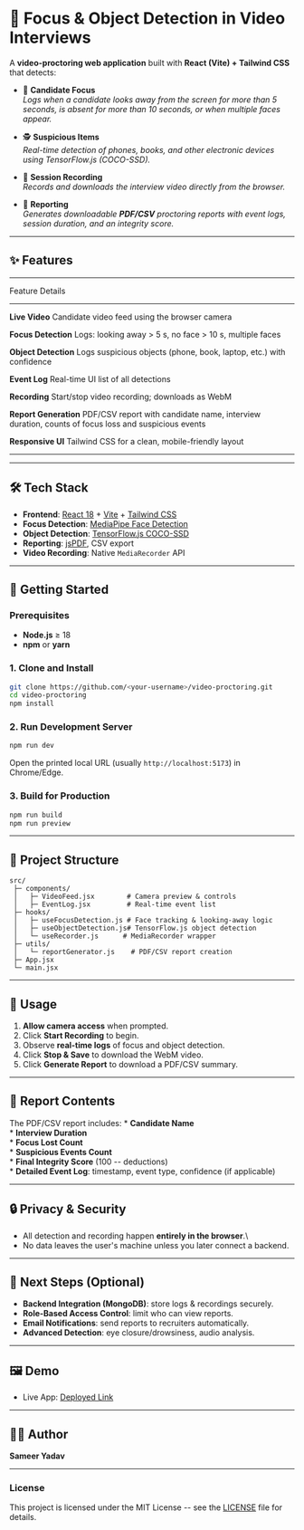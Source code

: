 # 🎯 Focus & Object Detection in Video Interviews

A **video-proctoring web application** built with **React (Vite) +
Tailwind CSS** that detects:

- 👀 **Candidate Focus**\
  _Logs when a candidate looks away from the screen for more than 5
  seconds, is absent for more than 10 seconds, or when multiple faces
  appear._

- 🕵️ **Suspicious Items**\
  _Real-time detection of phones, books, and other electronic devices
  using TensorFlow.js (COCO-SSD)._

- 🎥 **Session Recording**\
  _Records and downloads the interview video directly from the
  browser._

- 📝 **Reporting**\
  _Generates downloadable **PDF/CSV** proctoring reports with event
  logs, session duration, and an integrity score._

---

## ✨ Features

---

Feature Details

---

**Live Video** Candidate video feed using the
browser camera

**Focus Detection** Logs: looking away \> 5 s, no face \>
10 s, multiple faces

**Object Detection** Logs suspicious objects (phone, book,
laptop, etc.) with confidence

**Event Log** Real-time UI list of all detections

**Recording** Start/stop video recording; downloads
as WebM

**Report Generation** PDF/CSV report with candidate name,
interview duration, counts of focus
loss and suspicious events

**Responsive UI** Tailwind CSS for a clean,
mobile-friendly layout

---

---

## 🛠️ Tech Stack

- **Frontend**: [React 18](https://react.dev/) +
  [Vite](https://vitejs.dev/) + [Tailwind
  CSS](https://tailwindcss.com/)
- **Focus Detection**: [MediaPipe Face
  Detection](https://developers.google.com/mediapipe)
- **Object Detection**: [TensorFlow.js
  COCO-SSD](https://github.com/tensorflow/tfjs-models/tree/master/coco-ssd)
- **Reporting**: [jsPDF](https://github.com/parallax/jsPDF), CSV
  export
- **Video Recording**: Native `MediaRecorder` API

---

## 🚀 Getting Started

### Prerequisites

- **Node.js** ≥ 18
- **npm** or **yarn**

### 1. Clone and Install

```bash
git clone https://github.com/<your-username>/video-proctoring.git
cd video-proctoring
npm install
```

### 2. Run Development Server

```bash
npm run dev
```

Open the printed local URL (usually `http://localhost:5173`) in
Chrome/Edge.

### 3. Build for Production

```bash
npm run build
npm run preview
```

---

## 📂 Project Structure

    src/
     ├─ components/
     │   ├─ VideoFeed.jsx        # Camera preview & controls
     │   ├─ EventLog.jsx         # Real-time event list
     ├─ hooks/
     │   ├─ useFocusDetection.js # Face tracking & looking-away logic
     │   ├─ useObjectDetection.js# TensorFlow.js object detection
     │   └─ useRecorder.js      # MediaRecorder wrapper
     ├─ utils/
     │   └─ reportGenerator.js    # PDF/CSV report creation
     ├─ App.jsx
     └─ main.jsx

---

## 🧩 Usage

1.  **Allow camera access** when prompted.
2.  Click **Start Recording** to begin.
3.  Observe **real-time logs** of focus and object detection.
4.  Click **Stop & Save** to download the WebM video.
5.  Click **Generate Report** to download a PDF/CSV summary.

---

## 📝 Report Contents

The PDF/CSV report includes: \* **Candidate Name**\
\* **Interview Duration**\
\* **Focus Lost Count**\
\* **Suspicious Events Count**\
\* **Final Integrity Score** (100 -- deductions)\
\* **Detailed Event Log**: timestamp, event type, confidence (if
applicable)

---

## 🔒 Privacy & Security

- All detection and recording happen **entirely in the browser**.\
- No data leaves the user's machine unless you later connect a
  backend.

---

## 📌 Next Steps (Optional)

- **Backend Integration (MongoDB)**: store logs & recordings securely.
- **Role-Based Access Control**: limit who can view reports.
- **Email Notifications**: send reports to recruiters automatically.
- **Advanced Detection**: eye closure/drowsiness, audio analysis.

---

## 🖼️ Demo

- Live App: [Deployed Link](https://proc-toring.netlify.app/)

---

## 🧑‍💻 Author

**Sameer Yadav**

---

### License

This project is licensed under the MIT License -- see the
[LICENSE](LICENSE) file for details.
